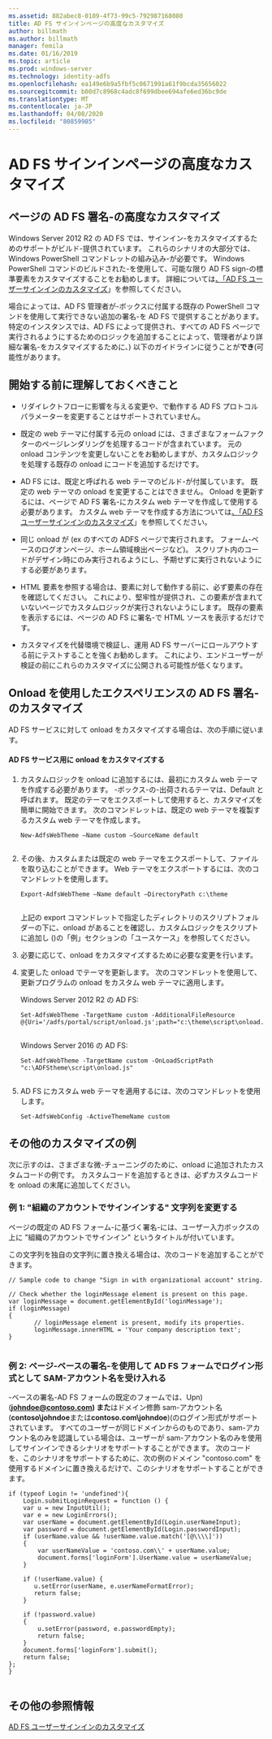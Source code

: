 ```yaml
---
ms.assetid: 882abec8-0189-4f73-99c5-792987168080
title: AD FS サインインページの高度なカスタマイズ
author: billmath
ms.author: billmath
manager: femila
ms.date: 01/16/2019
ms.topic: article
ms.prod: windows-server
ms.technology: identity-adfs
ms.openlocfilehash: ea149e6b9a5fbf5c0671991a61f9bcda35656022
ms.sourcegitcommit: b00d7c8968c4adc8f699dbee694afe6ed36bc9de
ms.translationtype: MT
ms.contentlocale: ja-JP
ms.lasthandoff: 04/08/2020
ms.locfileid: "80859985"
---
```

# <a name="advanced-customization-of-ad-fs-sign-in-pages"></a>AD FS サインインページの高度なカスタマイズ

  
## <a name="advanced-customization-of-ad-fs-sign-in-pages"></a>ページの AD FS 署名\-の高度なカスタマイズ  
Windows Server 2012 R2 の AD FS では、サインイン\-をカスタマイズするためのサポートがビルド\-提供されています。 これらのシナリオの大部分では、Windows PowerShell コマンドレットの組み込み\-が必要です。  Windows PowerShell コマンドのビルドされた\-を使用して、可能な限り AD FS sign\-の標準要素をカスタマイズすることをお勧めします。  詳細については[、「AD FS ユーザーサインインのカスタマイズ](AD-FS-user-sign-in-customization.md)」を参照してください。  
  
場合によっては、AD FS 管理者が\-ボックスに付属する既存の PowerShell コマンドを使用して実行できない追加の署名\-を AD FS で提供することがあります。 特定のインスタンスでは、AD FS によって提供され、すべての AD FS ページで実行されるようにするためのロジックを追加することによって、管理者がより詳細な署名\-をカスタマイズするために、\) 以下のガイドラインに従うことが**でき**\(可能性があります。  
  
## <a name="things-to-know-before-you-start"></a>開始する前に理解しておくべきこと  
  
-   リダイレクトフローに影響を与える変更や、で動作する AD FS プロトコルパラメーターを変更することはサポートされていません。
  
-   既定の web テーマに付属する元の onload には、さまざまなフォームファクターのページレンダリングを処理するコードが含まれています。 元の onload コンテンツを変更しないことをお勧めしますが、カスタムロジックを処理する既存の onload にコードを追加するだけです。  
  
-   AD FS には、既定と呼ばれる web テーマのビルド\-が付属しています。 既定の web テーマの onload を変更することはできません。 Onload を更新するには、ページで AD FS 署名\-にカスタム web テーマを作成して使用する必要があります。  カスタム web テーマを作成する方法については[、「AD FS ユーザーサインインのカスタマイズ](AD-FS-user-sign-in-customization.md)」を参照してください。  
  
-   同じ onload が \(ex のすべての ADFS ページで実行されます。 フォーム\-ベースのログオンページ、ホーム領域検出ページなど\)。 スクリプト内のコードがデザイン時にのみ実行されるようにし、予期せずに実行されないようにする必要があります。  
  
-   HTML 要素を参照する場合は、要素に対して動作する前に、必ず要素の存在を確認してください。 これにより、堅牢性が提供され、この要素が含まれていないページでカスタムロジックが実行されないようにします。 既存の要素を表示するには、ページの AD FS に署名\-で HTML ソースを表示するだけです。  
  
-   カスタマイズを代替環境で検証し、運用 AD FS サーバーにロールアウトする前にテストすることを強くお勧めします。 これにより、エンドユーザーが検証の前にこれらのカスタマイズに公開される可能性が低くなります。  
  
## <a name="customizing-the-ad-fs-sign-in-experience-by-using-onloadjs"></a>Onload を使用したエクスペリエンスの AD FS 署名\-のカスタマイズ  
AD FS サービスに対して onload をカスタマイズする場合は、次の手順に従います。  
  
#### <a name="customizing-onloadjs-for-the-ad-fs-service"></a>AD FS サービス用に onload をカスタマイズする  
  
1.  カスタムロジックを onload に追加するには、最初にカスタム web テーマを作成する必要があります。 \-ボックス\-の\-出荷されるテーマは、Default と呼ばれます。 既定のテーマをエクスポートして使用すると、カスタマイズを簡単に開始できます。 次のコマンドレットは、既定の web テーマを複製するカスタム web テーマを作成します。  
  
    ```  
    New-AdfsWebTheme –Name custom –SourceName default  
  
    ```  
  
2.  その後、カスタムまたは既定の web テーマをエクスポートして、ファイルを取り込むことができます。 Web テーマをエクスポートするには、次のコマンドレットを使用します。  
  
    ```  
    Export-AdfsWebTheme –Name default –DirectoryPath c:\theme  
  
    ```  
  
    上記の export コマンドレットで指定したディレクトリのスクリプトフォルダーの下に、onload があることを確認し、カスタムロジックをスクリプトに追加し \(\)の「例」セクションの「ユースケース」を参照してください。  
  
3.  必要に応じて、onload をカスタマイズするために必要な変更を行います。  
  
4.  変更した onload でテーマを更新します。 次のコマンドレットを使用して、更新プログラムの onload をカスタム web テーマに適用します。  

     Windows Server 2012 R2 の AD FS:  

    ```  
    Set-AdfsWebTheme -TargetName custom -AdditionalFileResource @{Uri='/adfs/portal/script/onload.js';path="c:\theme\script\onload.js"}  
  
    ```  
    Windows Server 2016 の AD FS:

     ```  
    Set-AdfsWebTheme -TargetName custom -OnLoadScriptPath "c:\ADFStheme\script\onload.js"   
  
    ```  
  
5.  AD FS にカスタム web テーマを適用するには、次のコマンドレットを使用します。  
  
    ```  
    Set-AdfsWebConfig -ActiveThemeName custom  
    ```  
  
## <a name="additional-customization-examples"></a>その他のカスタマイズの例  
次に示すのは、さまざまな微\-チューニングのために、onload に追加されたカスタムコードの例です。 カスタムコードを追加するときは、必ずカスタムコードを onload の末尾に追加してください。  
  
### <a name="example-1-change-sign-in-with-organizational-account-string"></a>例 1: "組織のアカウントでサインインする" 文字列を変更する  
ページの既定の AD FS フォーム\-に基づく署名\-には、ユーザー入力ボックスの上に "組織のアカウントでサインイン" というタイトルが付いています。  
  
この文字列を独自の文字列に置き換える場合は、次のコードを追加することができます。  
  
```  
// Sample code to change "Sign in with organizational account" string.  
  
// Check whether the loginMessage element is present on this page.  
var loginMessage = document.getElementById('loginMessage');  
if (loginMessage)  
{  
       // loginMessage element is present, modify its properties.  
       loginMessage.innerHTML = 'Your company description text';  
}  
  
```  
  
### <a name="example-2-accept-sam-account-name-as-a-login-format-on-an-ad-fs-form-based-sign-in-page"></a>例 2: ページ\-ベースの署名\-を使用して AD FS フォームでログイン形式として SAM\-アカウント名を受け入れる  
\-ベースの署名\-AD FS フォームの既定のフォームでは、Upn\) \(<strong>johndoe@contoso.com\) また</strong>はドメイン修飾 sam\-アカウント名 \(**contoso\\johndoe**または**contoso.com\\johndoe**\)\(のログイン形式がサポートされています。 すべてのユーザーが同じドメインからのものであり、sam\-アカウント名のみを認識している場合は、ユーザーが sam\-アカウント名のみを使用してサインインできるシナリオをサポートすることができます。 次のコードを、このシナリオをサポートするために、次の例のドメイン "contoso.com" を使用するドメインに置き換えるだけで、このシナリオをサポートすることができます。  
  
```  
if (typeof Login != 'undefined'){  
    Login.submitLoginRequest = function () {   
    var u = new InputUtil();  
    var e = new LoginErrors();  
    var userName = document.getElementById(Login.userNameInput);  
    var password = document.getElementById(Login.passwordInput);  
    if (userName.value && !userName.value.match('[@\\\\]'))   
    {  
        var userNameValue = 'contoso.com\\' + userName.value;  
        document.forms['loginForm'].UserName.value = userNameValue;  
    }  
  
    if (!userName.value) {  
       u.setError(userName, e.userNameFormatError);  
       return false;  
    }  
  
    if (!password.value)   
    {  
        u.setError(password, e.passwordEmpty);  
        return false;  
    }  
    document.forms['loginForm'].submit();  
    return false;  
};  
}  
  
```  
  
## <a name="additional-references"></a>その他の参照情報 
[AD FS ユーザーサインインのカスタマイズ](AD-FS-user-sign-in-customization.md)  
  

